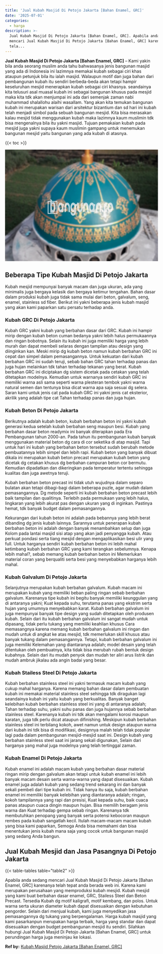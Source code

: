 ```yaml
---
title: 'Jual Kubah Masjid Di Petojo Jakarta [Bahan Enamel, GRC]'
date: '2025-07-01'
categories:
  - harga
description: >-
  Jual Kubah Masjid Di Petojo Jakarta [Bahan Enamel, GRC]. Apabila anda sedang
  mencari Jual Kubah Masjid Di Petojo Jakarta [Bahan Enamel, GRC] karenanya
  tela...
---
```


**Jual Kubah Masjid Di Petojo Jakarta \[Bahan Enamel, GRC\]** – Kami yakin bila anda seorang muslim anda tahu bahwasanya jenis bangunan masjid yang ada di Indonesia ini lazimnya memakai kubah sebagai ciri khas ataupun petunjuk bila itu ialah masjid. Walaupun motif dan juga bahan dari pembangunan kubah itu sendiri berbeda-beda akan tetapi hampir keseluruhan mesjid menerapkan kubah sebagai ciri khasnya. seandainya kita telusuri asal muasal kubah ini sebagai bangunan khusus pada mesjid maka kita tdk akan menjumpai ini ada dari semenjak zaman nabi muhammad shalallohu alaihi wasallam. Yang akan kita temukan bangunan kubah ini merupakan warisan dari arsitektur bizantium dan sd hari ini kubah telah menjadi simbol pada sebuah bangunan mesjid. Kita bisa merasakan kalau mesjid tidak menggunakan kubah maka lazimnya kaum muslimin tdk bisa mengenalnya bila itu yakni masjid. Tujuan pemakaian kubah pada mesjid juga yakni supaya kaum muslimin gampang untuk menemukan bangunan mesjid yaitu bangunan yang ada kubah di atasnya.

{{< toc >}}

![Jual Kubah Masjid Di Petojo Jakarta [Bahan Enamel, GRC]](/images/jual-kubah-masjid-38.png)

## Beberapa Tipe Kubah Masjid Di Petojo Jakarta

Kubah mesjid mempunyai banyak macam dan juga ukuran, ada yang minimalis juga bergaya kelasik dan bergaya ketimur tengahan. Bahan dasar dalam produksi kubah juga tidak sama mulai dari beton, galvalum, seng, enamel, stainless sd fiber. Berikut ini yakni beberapa jenis kubah masjid yang akan kami paparkan satu persatu terhadap anda.

### Kubah GRC Di Petojo Jakarta

Kubah GRC yakni kubah yang berbahan dasar dari GRC. Kubah ini hampir mirip dengan kubah beton cuman bedanya yakni lebih halus permukaannya dan ringan bobotnya. Selain itu kubah ini juga memiliki harga yang lebih murah dan dapat membeli selaras dengan tampilan atau design yang diinginkan kan. Meski mirip dg kubah beton namun kubah berbahan GRC ini cepat dan simpel dalam pemasangannya. Untuk kekuatan dari kubah berbahan GRC ini sudah teruji, sebab bahan GRC tahan terhadap panas dan juga hujan melainkan tdk tahan terhadap tekanan yang berat. Kubah berbahan GRC ini diciptakan dg sistem dicetak pada cetakan yang telah ditetapkan modelnya. Kemudian untuk warnanya sendiri kubah GRC ini memiliki warna asli sama seperti warna plesteran tembok yakni warna natural semen dan tentunya bisa dicat warna apa saja sesuai dg selera. Saran kami untuk jenis cat pada kubah GRC ini yakni jenis cat eksterior, akrilik yang adalah tipe cat Tahan terhadap panas dan juga hujan.

### Kubah Beton Di Petojo Jakarta

Berikutnya adalah kubah beton, kubah berbahan beton ini yakni kubah generasi kedua setelah kubah berbahan seng maupun besi. Kubah yang berbahan dasar beton readymix ini banyak diterapkan pada Era Pembangunan tahun 2000-an. Pada tahun itu pembangunan kubah banyak menggunakan material beton dg cara di cor seketika di atap masjid. Tapi untuk hari ini kubah yang berbahan beton tersebut sudah berubah metode pembuatannya lebih simpel dan lebih rapi. Kubah beton yang banyak dibuat dikala ini merupakan kubah beton precast merupakan kubah beton yang dicetak dg cetakan khusus dg berbahan campuran beton cor bermutu. Kemudian dipadatkan dan dikeringkan pada temperatur tertentu sehingga kualitas dan juga awetnya teruji.

Kubah berbahan beton precast ini tidak utuh wujudnya dalam separo bulatan akan tetapi dibagi-bagi dalam beberapa puzle, agar mudah dalam pemasangannya. Dg metode seperti ini kubah berbahan beton precast lebih baik tampilan dan qualitinya. Terlebih pada permukaan yang lebih halus, lingkaran yang lebih akurat pas dengan ukuran yang di inginkan. Pastinya hemat, tdk banyak budget dalam pemasangannya.

Kekurangan dari kubah beton ini adalah pada bebannya yang lebih berat dibanding dg jenis kubah lainnya. Sarannya untuk penerapan kubah berbahan beton ini adalah dengan banyak menambahkan selup dan juga Kolom pada lantai masjid sisi atap yang akan jadi penyangga kubah. Atau perkuat pondasi serta tiang mesjid dengan mengaplikasikan besi ulir yang full. Untuk harganya sendiri kubah berbahan beton ini lebih mahal ketimbang kubah berbahan GRC yang kami terangkan sebelumnya. Kenapa lebih mahal?, sebab memang kubah berbahan beton ini Memerlukan material coran yang berqualiti serta besi yang menyebabkan harganya lebih mahal.

### Kubah Galvalum Di Petojo Jakarta

Selanjutnya merupakan kubah berbahan galvalum. Kubah macam ini merupakan kubah yang memiliki beban paling ringan sebab berbahan galvalum. Karenanya tipe kubah ini begitu banyak memiliki keunggulan yang di antaranya yakni; Kuat kepada suhu, terutama panas yang ekstrim serta hujan yang umumnya menyebabkan karat. Kubah berbahan galvalum ini juga mempunyai banyak tipe design yang sudah ditetapkan oleh produsen kubah. Selain dari itu kubah berbahan galvalum ini sangat mudah untuk dipasang, tidak perlu tukang yang memiliki keahlian khusus Cara memasangnya karena memang kubah berbahan galvalum ini ringan dan mudah untuk di angkat ke atas mesjid, tdk memerlukan skill khusus atau banyak tukang dalam pemasangannya. Tetapi, kubah berbahan galvalum ini juga memiliki Kelemahan yang diantaranya adalah; model desain yang telah ditentukan oleh pembuatnya, kita tidak bisa merubah rubah bentuk design kubahnya. Selain dari itu mudah penyok dan mudah ter aliri arus listrik dan mudah ambruk jikalau ada angin badai yang besar.

### Kubah Stailess Steel Di Petojo Jakarta

Kubah berbahan stainless steel ini yakni termasuk macam kubah yang cukup mahal harganya. Karena memang bahan dasar dalam pembuatan kubah ini memakai material stainless steel sehingga tdk diragukan lagi seandainya kubah ini yaitu kubah yang berkualitas. Banyak banget kelebihan kubah berbahan stainless steel ini yang di antaranya adalah; Tahan terhadap suhu, yakni suhu panas dan juga hujannya sebab berbahan stainless steel. Karenanya kubah ini tdk akan mengalami korosi maupun karatan, juga tdk perlu dicat ataupun difinishing. Meskipun kubah berbahan stainless steel ini terbilang kokoh, awet namun untuk design ataupun warna dari kubah ini tdk bisa di modifikasi, designnya malah telah tidak popular lagi pada dalam pembangunan mesjid-mesjid saat ini. Design kubah yang berbahan stainless steel saat ini jarang sekali digunakan, Selain dari harganya yang mahal juga modelnya yang telah tertinggal zaman.

### Kubah Enamel Di Petojo Jakarta

Kubah enamel ini adalah macam kubah yang berbahan dasar material ringan mirip dengan galvalum akan tetapi untuk kubah enamel ini lebih banyak macam desain serta warna-warna yang dapat disesuaikan. Kubah enamel juga adalah kubah yang sedang trend sekarang ini dan banyak sekali pembeli dari tipe kubah ini. Tidak hanya itu saja, kubah berbahan enamel ini memiliki banyak kelebihan yang diantaranya adalah; ringan, kokoh tampilannya yang rapi dan presisi, Kuat kepada suhu, baik cuaca panas ataupun cuaca dingin maupun hujan. Bisa memilih beragam jenis warna dan Kuat terhadap gempa sebab ringan. Karenanya tdk membutuhkan penopang yang banyak serta potensi kebocoran maupun rembes pada kubah sangatlah kecil. Itulah macam-macam macam kubah yang bisa kami paparkan, Semoga Anda bisa memahami dan bisa menentukan jenis kubah mana saja yang cocok untuk bangunan masjid yang sedang Anda bangun.

## Jual Kubah Mesjid dan Jasa Pasangnya Di Petojo Jakarta

{{< table-tables table="table2" >}}

Apabila anda sedang mencari Jual Kubah Masjid Di Petojo Jakarta \[Bahan Enamel, GRC\] karenanya telah tepat anda berada web ini. Karena kami merupakan perusahaan yang memproduksi kubah mesjid. Kubah mesjid yang kami buat berbahan dasar enamel, GRC, Stailess Steel dan Beton Precast. Tersedia Kubah dg motif kaligrafi, motif kembang, dan polos. Untuk warna serta ukuran diameter kubah dapat disesuaikan dengan kebutuhan pengorder. Selain dari menjual kubah, kami juga menyedikan jasa pemasangannya dg tukang yang berpengalaman. Harga kubah masjid yang kami pasarkanpun merupakan harga terbaik, harga yang standar dan dapat disesuaikan dengan budget pembangunan mesjid itu sendiri. Silahkan hubungi Jual Kubah Masjid Di Petojo Jakarta \[Bahan Enamel, GRC\] untuk perundingan harga juga meninjau ke lokasi.

**Ref by:** [Kubah Masjid Petojo Jakarta [Bahan Enamel, GRC]](https://id.wikipedia.org/wiki/Kubah)
